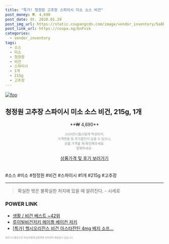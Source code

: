 ```yaml
--- 
title: "특가! 청정원 고추장 스파이시 미소 소스 비건" 
post_money: ₩. 4,690 
post_date: dt. 2020.01.29 
post_img_url: https://static.coupangcdn.com/image/vendor_inventory/5a8b/9591e72d2b8c62d8f6caac9e0dfb028f097ea595ca77950f13218f148574.jpg 
post_link_url: https://coupa.ng/bnFvik 
categories: 
  - vendor_inventory 
tags: 
  - 소스 
  - 미소 
  - 청정원 
  - 비건 
  - 스파이시 
  - 1개 
  - 215g 
  - 고추장 
--- 
```

[![foo](https://static.coupangcdn.com/image/vendor_inventory/5a8b/9591e72d2b8c62d8f6caac9e0dfb028f097ea595ca77950f13218f148574.jpg)](https://coupa.ng/bnFvik) 

## 청정원 고추장 스파이시 미소 소스 비건, 215g, 1개 
<p style="text-align: center;">**₩ 4,690**</p> 
<p style="text-align: center;"><span style="color: #898c8f; font-family: Georgia,Times,serif; font-size: 0.75em;">2020년01월29일에 작성되어, <br>가격변동 및 추가할인이 있을 수 있으니,<br> 상품 가격을 꼭!확인해주세요.<br>행복하세요~</span> 
</p>	 
<div markdown="0" style="text-align: center;"><a href="https://coupa.ng/bnFvik" class="btn btn--success">상품가격 및 후기 보러가기</a></div> 
<br><br> 
  #소스 #미소 #청정원 #비건 #스파이시 #1개 #215g #고추장 
<hr> 

> 확실한 벗은 불확실한 처지에 있을 때 알려진다. - 시세로 


### POWER LINK

* <a href="https://blog.naver.com/santokki14/221788330703" target="_blank">생활 / 비건 베스트 ~42위</a>
* <a href="https://blog.naver.com/fasyy4321/221789526692" target="_blank">루이빌비건저키 메이플 베이컨 저키</a>
* <a href="https://blog.naver.com/santokki14/221788382258" target="_blank">[특가] 헬시오리진스 비건 아스타잔틴 4mg 베지 소프...</a>

<span style="color: #898c8f; font-family: Georgia,Times,serif; font-size: 0.55em;">파트너스활동으로 작성자에게 일정액의 커미션이 제공될수 있습니다.</span> 
